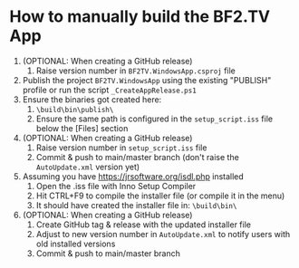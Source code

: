 # How to manually build the BF2.TV App

1. (OPTIONAL: When creating a GitHub release)
   1. Raise version number in `BF2TV.WindowsApp.csproj` file
2. Publish the project `BF2TV.WindowsApp` using the existing "PUBLISH" profile or run the script `_CreateAppRelease.ps1`
3. Ensure the binaries got created here:
   1. `\build\bin\publish\`
   2. Ensure the same path is configured in the `setup_script.iss` file below the [Files] section
4. (OPTIONAL: When creating a GitHub release)
   1. Raise version number in `setup_script.iss` file
   3. Commit & push to main/master branch (don't raise the `AutoUpdate.xml` version yet)
5. Assuming you have https://jrsoftware.org/isdl.php installed
   1. Open the .iss file with Inno Setup Compiler
   2. Hit CTRL+F9 to compile the installer file (or compile it in the menu)
   3. It should have created the installer file in: `\build\bin\`
6. (OPTIONAL: When creating a GitHub release)
   1. Create GitHub tag & release with the updated installer file
   2. Adjust to new version number in `AutoUpdate.xml` to notify users with old installed versions
   3. Commit & push to main/master branch